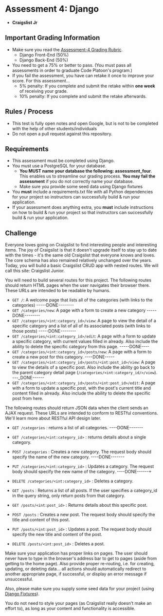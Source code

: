 # Assessment 4: Django
- **Craigslist Jr**

## Important Grading Information
- Make sure you read the [Assessment-4 Grading Rubric](https://docs.google.com/spreadsheets/d/11bCD5tstmbPhq8eqQD6NswuFOhiBLEBZv56ujREpPtQ/edit?usp=sharing).
  - Django Front-End (50%)
  - Django Back-End (50%)
- You need to get a 75% or better to pass. (You must pass all assessments in order to graduate Code Platoon's program.)
- If you fail the assessment, you have can retake it once to improve your score. For this assessment... 
  - 5% penalty: If you complete and submit the retake within **one week** of receiving your grade. 
  - 10% penalty: If you complete and submit the retake afterwards.

## Rules / Process
- This test is fully open notes and open Google, but is not to be completed with the help of other students/individuals
- Do not open a pull request against this repository.

## Requirements
- This assessment must be completed using Django. 
- You must use a PostgreSQL for your database.
  - **You MUST name your database the following: assessment_four**. This enables us to streamline our grading process. **You may fail the assessment** if you do not correctly name your database.
  - Make sure you provide some seed data using Django fixtures 
- You **must** include a requirements.txt file with all Python dependencies for your project so instructors can successfully build & run your application.
- If your assessment does anything extra, you **must** include instructions on how to build & run your project so that instructors can successfully build & run your application.

## Challenge
Everyone loves going on Craigslist to find interesting people and interesting items. 
The joy of Craigslist is that it doesn't upgrade itself to stay up to date with the times - it's the same old Craigslist that everyone knows and loves. 
The core schema has also remained relatively unchanged over the years. 
Today, you will build a basic Craigslist CRUD app with nested routes. We will call this site: Craigslist Junior.

You will need to build several routes for this project. 
The following routes should return HTML pages when the user navigates their browser there. 
These URLs are intended to be readable by humans.
- `GET /`: A welcome page that lists all of the categories (with links to the categories) -----DONE--------
- `GET /categories/new`: A page with a form to create a new category -----DONE--------
- `GET /categories/<int:category_id>/view`: A page to view the detail of a specific category and a list of all of its associated posts (with links to those posts) -----DONE--------
- `GET /categories/<int:category_id>/edit`: A page with a form to update a specific category, with current values filled in already. Also include the ability to delete the specific category from this page. -----DONE----
- `GET /categories/<int:category_id>/posts/new`: A page with a form to create a new post for this category. ----DONE-----
- `GET /categories/<int:category_id>/posts/<int:post_id>/view`: A page to view the details of a specific post. Also include the ability go back to the parent category detail page (`/categories/<int:category_id/>/view`). ---_DONE------
- `GET /categories/<int:category_id>/posts/<int:post_id>/edit`: A page with a form to update a specific post, with the post's current title and content filled in already. Also include the ability to delete the specific post from here.

The following routes should return JSON data when the client sends an AJAX request.
These URLs are intended to conform to RESTful conventions. We'll learn more about RESTful API design later. 
- `GET /categories` : returns a list of all categories. ----DONE-------
- `GET /categories/<int:category_id>` : returns details about a single category.
- `POST /categories` : Creates a new category. The request body should specify the name of the new category. ----DONE-------
- `PUT /categories/<int:category_id>` : Updates a category. The request body should specify the new name of the category. ----DONE------+

- `DELETE /categories/<int:category_id>` : Deletes a category. 

- `GET /posts` : Returns a list of all posts. If the user specifies a category_id in the query string, only return posts from that category.
- `GET /posts/<int:post_id>` : Returns details about this specific post.
- `POST /posts` : Creates a new post. The request body should specify the title and content of this post.
- `PUT /posts/<int:post_id>` : Updates a post. The request body should specify the new title and content of the post.
- `DELETE /posts/<int:post_id>` : Deletes a post. 



Make sure your application has proper links on pages. The user should never have to type in the browser's address bar to get to pages (aside from getting to the home page). Also provide proper re-routing, i.e. for creating, updating, or deleting data... all actions should automatically redirect to another appropriate page, if successful, or display an error message if unsuccessful.

Also, please make sure you supply some seed data for your project (using [Django Fixtures](https://docs.djangoproject.com/en/4.0/howto/initial-data/)).

You do not need to style your pages (as Craigslist really doesn't make an effort to), as long as your content and functionality is accessible.
